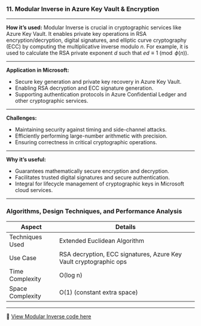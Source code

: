 

###  **11. Modular Inverse in Azure Key Vault & Encryption**

---

**How it’s used:**
Modular Inverse is crucial in cryptographic services like Azure Key Vault. It enables private key operations in RSA encryption/decryption, digital signatures, and elliptic curve cryptography (ECC) by computing the multiplicative inverse modulo $n$. For example, it is used to calculate the RSA private exponent $d$ such that $ed \equiv 1 \pmod{\phi(n)}$.

---

**Application in Microsoft:**

* Secure key generation and private key recovery in Azure Key Vault.
* Enabling RSA decryption and ECC signature generation.
* Supporting authentication protocols in Azure Confidential Ledger and other cryptographic services.

---

**Challenges:**

* Maintaining security against timing and side-channel attacks.
* Efficiently performing large-number arithmetic with precision.
* Ensuring correctness in critical cryptographic operations.

---

**Why it’s useful:**

* Guarantees mathematically secure encryption and decryption.
* Facilitates trusted digital signatures and secure authentication.
* Integral for lifecycle management of cryptographic keys in Microsoft cloud services.

---

###  Algorithms, Design Techniques, and Performance Analysis

| Aspect           | Details                                                           |
| ---------------- | ----------------------------------------------------------------- |
| Techniques Used  | Extended Euclidean Algorithm                                      |
| Use Case         | RSA decryption, ECC signatures, Azure Key Vault cryptographic ops |
| Time Complexity  | O(log n)                                                          |
| Space Complexity | O(1) (constant extra space)                                       |

---

🔗 [View Modular Inverse code here](https://github.com/Sindhuhurakadli/sindhu_portfolio.io/blob/main/codes/modularinverse.cpp)
